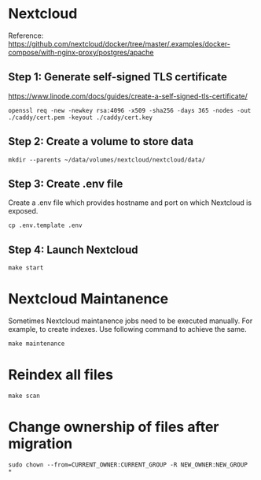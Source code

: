 # Nextcloud

Reference: https://github.com/nextcloud/docker/tree/master/.examples/docker-compose/with-nginx-proxy/postgres/apache

## Step 1: Generate self-signed TLS certificate

https://www.linode.com/docs/guides/create-a-self-signed-tls-certificate/

    openssl req -new -newkey rsa:4096 -x509 -sha256 -days 365 -nodes -out ./caddy/cert.pem -keyout ./caddy/cert.key

## Step 2: Create a volume to store data

```
mkdir --parents ~/data/volumes/nextcloud/nextcloud/data/
```

## Step 3: Create .env file

Create a .env file which provides hostname and port on which Nextcloud is exposed.

```
cp .env.template .env
```

## Step 4: Launch Nextcloud

```
make start
```

# Nextcloud Maintanence

Sometimes Nextcloud maintanence jobs need to be executed manually. For example, to create indexes. Use following command to achieve the same.

```
make maintenance
```

# Reindex all files

```
make scan
```

# Change ownership of files after migration

```
sudo chown --from=CURRENT_OWNER:CURRENT_GROUP -R NEW_OWNER:NEW_GROUP  *
```

